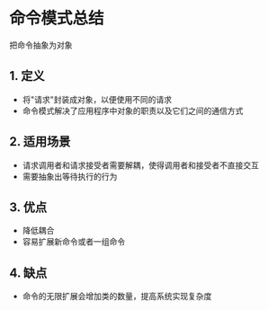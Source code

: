 # 命令模式总结

把命令抽象为对象

## 1. 定义

- 将"请求"封装成对象，以便使用不同的请求
- 命令模式解决了应用程序中对象的职责以及它们之间的通信方式
     
## 2. 适用场景

- 请求调用者和请求接受者需要解耦，使得调用者和接受者不直接交互
- 需要抽象出等待执行的行为

## 3. 优点

- 降低耦合
- 容易扩展新命令或者一组命令

## 4. 缺点

- 命令的无限扩展会增加类的数量，提高系统实现复杂度